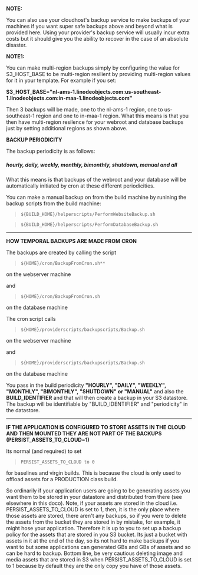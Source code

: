 **NOTE:** 

You can also use your cloudhost's backup service to make backups of your machines if you want super safe backups above and beyond what is provided here. Using your provider's backup service will usually incur extra costs but it should give you the ability to recover in the case of an absolute disaster. 

**NOTE1:**  

You can make multi-region backups simply by configuring the value for S3_HOST_BASE to be multi-region resilient by providing multi-region values for it in your template. For example if you set:  

**S3_HOST_BASE="nl-ams-1.linodeobjects.com:us-southeast-1.linodeobjects.com:in-maa-1.linodeobjects.com"**  

Then 3 backups will be made, one to the nl-ams-1 region, one to us-southeast-1 region and one to in-maa-1 region. What this means is that you then have multi-region resilence for your webroot and database backups just by setting additional regions as shown above.

**BACKUP PERIODICITY** 

The backup periodicity is as follows:

##### hourly, daily, weekly, monthly, bimonthly, shutdown, manual and all  

What this means is that backups of the webroot and your database will be automatically initiated by cron at these different periodicities.

You can make a manual backup on from the build machine by runining the backup scripts from the build machine: 

>     ${BUILD_HOME}/helperscripts/PerformWebsiteBackup.sh 

>     ${BUILD_HOME}/helperscripts/PerformDatabaseBackup.sh  
 

---------------------------------------------------------------------------------------------------------

**HOW TEMPORAL BACKUPS ARE MADE FROM CRON**

The backups are created by calling the script

>     ${HOME}/cron/BackupFromCron.sh**

on the webserver machine  

and  

>     ${HOME}/cron/BackupFromCron.sh

on the database machine 

The cron script calls

>     ${HOME}/providerscripts/backupscripts/Backup.sh

on the webserver machine  

and  

>     ${HOME}/providerscripts/backupscripts/Backup.sh

on the database machine  

You pass in the build periodicity **"HOURLY", "DAILY", "WEEKLY", "MONTHLY", "BIMONTHLY", "SHUTDOWN" or "MANUAL"** and also the **BUILD_IDENTIFIER** and that will then create a backup in your S3 datastore. The backup will be identifiable by "BUILD_IDENTIFIER" and "periodicity" in the datastore.   

-------------------------------------------------------------------------------------------------------------

**IF THE APPLICATION IS CONFIGURED TO STORE ASSETS IN THE CLOUD AND THEN MOUNTED THEY ARE NOT PART OF THE BACKUPS (PERSIST_ASSETS_TO_CLOUD=1)**
	
Its normal (and required) to set 

>     PERSIST_ASSETS_TO_CLOUD to 0

for baselines and virgin builds. This is because the cloud is only used to offload assets for a PRODUCTION class build.  

So ordinarily if your application users are going to be generating assets you want them to be stored in your datastore and distributed from there (see elsewhere in this doco). Note, if your assets are stored in the cloud i.e. PERSIST_ASSETS_TO_CLOUD is set to 1, then, it is the only place where those assets are stored, there aren't any backups, so if you were to delete the assets from the bucket they are stored in by mistake, for example, it might hose your application. Therefore it is up to you to set up a backup policy for the assets that are stored in you S3 bucket. Its just a bucket with assets in it at the end of the day, so its not hard to make backups if you want to but some applications can generated GBs and GBs of assets and so can be hard to backup. Bottom line, be very cautious deleting image and media assets that are stored in S3 when PERSIST_ASSETS_TO_CLOUD is set to 1 because by default they are the only copy you have of those assets. 
